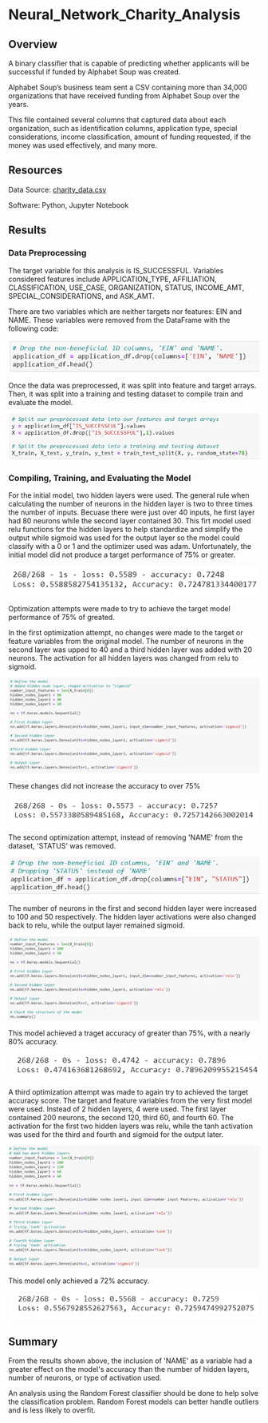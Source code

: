 # Neural_Network_Charity_Analysis
## Overview 
A binary classifier that is capable of predicting whether applicants will be successful if funded by Alphabet Soup was created.

Alphabet Soup’s business team sent a CSV containing more than 34,000 organizations that have received funding from Alphabet Soup over the years. 

This file contained several columns that captured data about each organization, such as identification columns, application type, special considerations, income classification, amount of funding requested, if the money was used effectively, and many more.

## Resources
Data Source: [charity_data.csv](https://github.com/k-wrenn/Neural_Network_Charity_Analysis/blob/main/Resources/charity_data.csv)

Software: Python, Jupyter Notebook

## Results
### Data Preprocessing
The target variable for this analysis is IS_SUCCESSFUL. Variables considered features include APPLICATION_TYPE, AFFILIATION, CLASSIFICATION, USE_CASE, ORGANIZATION, STATUS, INCOME_AMT, SPECIAL_CONSIDERATIONS, and ASK_AMT.

There are two variables which are neither targets nor features: EIN and NAME. These variables were removed from the DataFrame with the following code:

![Drop](Resources/Images/Drop.PNG)

Once the data was preprocessed, it was split into feature and target arrays. Then, it was split into a training and testing dataset to compile train and evaluate the model.

![Split](Resources/Images/Split.PNG)

### Compiling, Training, and Evaluating the Model

For the initial model, two hidden layers were used. The general rule when calculating the number of neurons in the hidden layer is two to three times the number of inputs. Becuase there were just over 40 inputs, he first layer had 80 neurons while the second layer contained 30. This firt model used relu functions for the hidden layers to help standardize and simplify the output while sigmoid was used for the output layer so the model could classify with a 0 or 1 and the optimizer used was adam. Unfortunately, the initial model did not produce a target performance of 75% or greater.

![Initial](Resources/Images/Initial.PNG)

Optimization attempts were made to try to achieve the target model performance of 75% of greated. 

In the first optimization attempt, no changes were made to the target or feature variables from the original model. The number of neurons in the second layer was upped to 40 and a third hidden layer was added with 20 neurons. The activation for all hidden layers was changed from relu to sigmoid.

![Attempt1](Resources/Images/Attempt1.PNG)

These changes did not increase the accuracy to over 75%

![Optimization1](Resources/Images/Optimization1.PNG)


The second optimization attempt, instead of removing 'NAME' from the dataset, 'STATUS' was removed.

![Attempt2](Resources/Images/Attempt2.PNG)

The number of neurons in the first and second hidden layer were increased to 100 and 50 respectively. The hidden layer activations were also changed back to relu, while the output layer remained sigmoid.

![Att2](Resources/Images/Att2.PNG)


This model achieved a traget accuracy of greater than 75%, with a nearly 80% accuracy.

![Optimization2](Resources/Images/Optimization2.PNG)

A third optimization attempt was made to again try to achieved the target accuracy score. The target and feature variables from the very first model were used. Instead of 2 hidden layers, 4 were used. The first layer contained 200 neurons, the second 120, third 60, and fourth 60. The activation for the first two hidden layers was relu, while the tanh activation was used for the third and fourth and sigmoid for the output later.

![Att3](Resources/Images/Att3.PNG)

This model only achieved a 72% accuracy.

![Optimization3](Resources/Images/Optimization3.PNG)

## Summary
From the results shown above, the inclusion of 'NAME' as a variable had a greater effect on the model's accuracy than the number of hidden layers, number of neurons, or type of activation used.

An analysis using the Random Forest classifier should be done to help solve the classification problem. Random Forest models can better handle outliers and is less likely to overfit.

